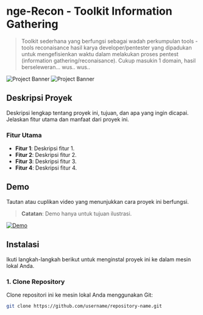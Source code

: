 # **nge-Recon - Toolkit Information Gathering**
> Toolkit sederhana yang berfungsi sebagai wadah perkumpulan tools - tools reconaisance hasil karya developer/pentester yang dipadukan untuk mengefisienkan waktu dalam melakukan proses pentest (information gathering/reconaisance). Cukup masukin 1 domain, hasil berseleweran... wus.. wus..

![Project Banner](https://i.ibb.co.com/pLJf2BK/ngerecon1.jpg)
![Project Banner](https://i.ibb.co.com/z2cbzMx/ngerecon2.jpg)

## **Deskripsi Proyek**
Deskripsi lengkap tentang proyek ini, tujuan, dan apa yang ingin dicapai. Jelaskan fitur utama dan manfaat dari proyek ini.

### **Fitur Utama**
- **Fitur 1**: Deskripsi fitur 1.
- **Fitur 2**: Deskripsi fitur 2.
- **Fitur 3**: Deskripsi fitur 3.
- **Fitur 4**: Deskripsi fitur 4.

## **Demo**
Tautan atau cuplikan video yang menunjukkan cara proyek ini berfungsi.

> **Catatan**: Demo hanya untuk tujuan ilustrasi.

[![Demo](https://img.youtube.com/vi/VIDEO_ID/maxresdefault.jpg)](https://www.youtube.com/watch?v=VIDEO_ID)

## **Instalasi**

Ikuti langkah-langkah berikut untuk menginstal proyek ini ke dalam mesin lokal Anda.

### 1. **Clone Repository**
Clone repositori ini ke mesin lokal Anda menggunakan Git:
```bash
git clone https://github.com/username/repository-name.git
